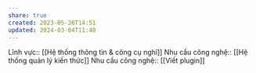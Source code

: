 ```yaml
---
share: true
created: 2023-05-26T14:51
updated: 2024-03-04T11:48
---
```

Lĩnh vực:: [[Hệ thống thông tin & công cụ nghĩ]]
Nhu cầu công nghệ:: [[Hệ thống quản lý kiến thức]]
Nhu cầu công nghệ:: [[Viết plugin]]
